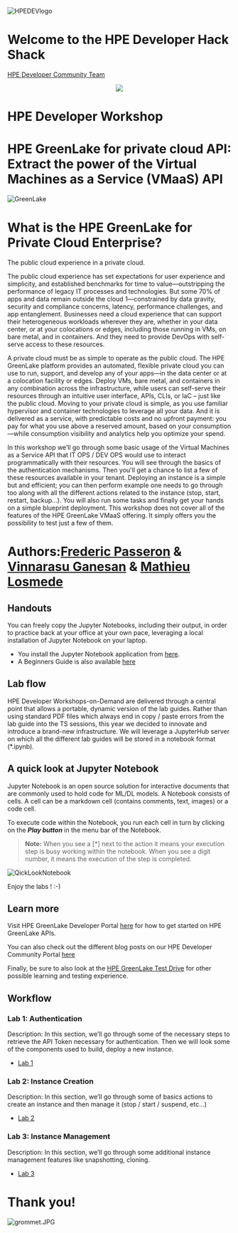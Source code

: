 ![HPEDEVlogo](Pictures/hpe-dev-logo.png)

# Welcome to the HPE Developer Hack Shack
[HPE Developer Community Team](https://hpedev.io)

<p align="center">
  <img src="Pictures/hackshackdisco.png">
  
</p>

# HPE Developer Workshop



# HPE GreenLake for private cloud API: Extract the power of the Virtual Machines as a Service (VMaaS) API

 ![GreenLake](Pictures/vmaas-pce1.PNG)


# What is the HPE GreenLake for Private Cloud Enterprise?

The public cloud experience in a private cloud.

The public cloud experience has set expectations for user experience and simplicity, and established benchmarks for time to value—outstripping the performance of legacy IT processes and technologies. But some 70% of apps and data remain outside the cloud 1—constrained by data gravity, security and compliance concerns, latency, performance challenges, and app entanglement. Businesses need a cloud experience that can support their heterogeneous workloads wherever they are, whether in your data center, or at your colocations or edges, including those running in VMs, on bare metal, and in containers. And they need to provide DevOps with self-serve access to these resources.

A private cloud must be as simple to operate as the public cloud. The HPE GreenLake platform provides an automated, flexible private cloud you can use to run, support, and develop any of your apps—in the data center or at a colocation facility or edges. Deploy VMs, bare metal, and containers in any combination across the infrastructure, while users can self-serve their resources through an intuitive user interface, APIs, CLIs, or IaC – just like the public cloud. Moving to your private cloud is simple, as you use familiar hypervisor and container technologies to leverage all your data. And it is delivered as a service, with predictable costs and no upfront payment: you pay for what you use above a reserved amount, based on your consumption—while consumption visibility and analytics help you optimize your spend.

In this workshop we’ll go through some basic usage of the Virtual Machines as a Service API that IT OPS / DEV OPS would use to interact programmatically with their resources. You will see through the basics of the authentication mechanisms. Then you'll get a chance to list a few of these resources available in your tenant. Deploying an instance is a simple but and efficient; you can then perform example one needs to go through too along with all the different actions related to the instance (stop, start, restart, backup...). You will also run some tasks and finally get your hands on a simple blueprint deployment. This workshop does not cover all of the features of the HPE GreenLake VMaaS offering. It simply offers you the possibility to test just a few of them.

# Authors:[Frederic Passeron](mailto:frederic.passeron@hpe.com)    &     [Vinnarasu Ganesan](mailto:vinnarasu.ganesan@hpe.com)  &     [Mathieu Losmede](mailto:mathieu.losmede@hpe.com)

## Handouts
You can freely copy the Jupyter Notebooks, including their output, in order to practice back at your office at your own pace, leveraging a local installation of Jupyter Notebook on your laptop.
- You install the Jupyter Notebook application from [here](https://jupyter.org/install). 
- A Beginners Guide is also available [here](https://jupyter-notebook-beginner-guide.readthedocs.io/en/latest/what_is_jupyter.html)


## Lab flow
HPE Developer Workshops-on-Demand are delivered through a central point that allows a portable, dynamic version of the lab guides. Rather than using standard PDF files which always end in copy / paste errors from the lab guide into the TS sessions, this year we decided to innovate and introduce a brand-new infrastructure. We will leverage a JupyterHub server on which all the different lab guides will be stored in a notebook format (*.ipynb).

## A quick look at Jupyter Notebook
Jupyter Notebook is an open source solution for interactive documents that are commonly used to hold code for ML/DL models. 
A Notebook consists of cells. A cell can be a markdown cell (contains comments, text, images) or a code cell. 

To execute code within the Notebook, you run each cell in turn by clicking on the ***Play button*** in the menu bar of the Notebook.

> **Note:**  When you see a [*] next to the action it means your execution step is busy working within the notebook. When you see a digit number, it means the execution of the step is completed.  

![QickLookNotebook](Pictures/Quick-look-Notebook.png)

Enjoy the labs ! :-)

## Learn more

Visit HPE GreenLake Developer Portal [here](https://developer.greenlake.hpe.com/docs/greenlake/) for how to get started on HPE GreenLake APIs.

You can also check out the different blog posts on our HPE Developer Community Portal [here](https://developer.hpe.com/platform/hpe-greenlake/home)

Finally, be sure to also look at the [HPE GreenLake Test Drive](https://testdrive.greenlake.hpe.com/) for other possible learning and testing experience. 



## Workflow

### Lab 1: Authentication
Description: In this section, we’ll go through some of the necessary steps to retrieve the API Token necessary for authentication. Then we will look some of the components used to build, deploy a new instance.
* [Lab 1](1-WKSHP-VMAAS-Authentication.ipynb)

### Lab 2: Instance Creation
Description: In this section, we’ll go through some of basics actions to create an instance and then manage it (stop / start / suspend, etc...)
* [Lab 2](2-WKSHP-WKSHP-VMAAS-Instance.ipynb)

### Lab 3: Instance Management
Description: In this section, we’ll go through some additional instance management features like snapshotting, cloning.
* [Lab 3](3-WKSHP-VMAAS-Instance-Advanced.ipynb)


# Thank you!
![grommet.JPG](Pictures/grommet.JPG)


```python

```
